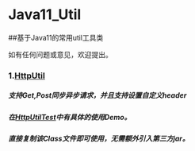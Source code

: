 # Java11_Util
##基于Java11的常用util工具类

如有任何问题或意见，欢迎提出。

### 1.[HttpUtil](https://github.com/cvzm/Java11_Util/blob/master/src/main/java/util/HttpUtil.java)
##### 支持Get,Post同步异步请求，并且支持设置自定义header
##### 在[HttpUtilTest](https://github.com/cvzm/Java11_Util/blob/master/src/test/java/HttpUtilTest.java)中有具体的使用Demo。
##### 直接复制该Class文件即可使用，无需额外引入第三方jar。
